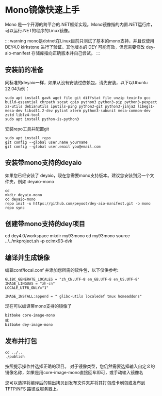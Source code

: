 # Mono镜像快速上手
Mono 是一个开源的跨平台的.NET框架实现。Mono镜像指的内置.NET运行库，可以运行.NET的程序的Linux镜像。

::: warning
mono是dotnet在Linux目前只测试了基本的mono支持，并且仅使用 DEY4.0 kirkstone 进行了验证。其他版本的 DEY 可能有效，但您需要修改 dey-aio-manifest 存储库指向正确版本并自己尝试。
:::
## 安装前的准备
同标准的deyaio一样，如果从没有安装过依赖包，请先安装，以下以Ubuntu 22.04为例：
```
sudo apt install gawk wget file git diffstat file unzip texinfo gcc build-essential chrpath socat cpio python3 python3-pip python3-pexpect xz-utils debianutils iputils-ping python3-git python3-jinja2 libegl1-mesa-dev libsdl1.2-dev pylint xterm python3-subunit mesa-common-dev zstd liblz4-tool
sudo apt install python-is-python3
```
安装repo工具并配置git
```
sudo apt install repo
git config --global user.name yourname
git config --global user.email you@email.com
```

## 安装带mono支持的deyaio
如果您已经安装了 deyaio，现在您需要mono支持版本。建议您安装到另一个文件夹，例如 deyaio-mono 

```
cd
mkdir deyaio-mono
cd deyaio-mono
repo init -u https://github.com/peyoot/dey-aio-manifest.git -b mono
repo sync
```

## 创建带mono支持的dey项目
cd dey4.0/workspace
mkdir my93mono
cd my93mono
source ../../mkproject.sh -p ccimx93-dvk

## 编译并生成镜像
编辑conf/local.conf 并添加您所需的软件包，以下仅供参考:
```
GLIBC_GENERATE_LOCALES = "zh_CN.UTF-8 en_GB.UTF-8 en_US.UTF-8"
IMAGE_LINGUAS = "zh-cn"
LOCALE_UTF8_ONLY="1"

IMAGE_INSTALL:append = " glibc-utils localedef tmux homeaddons"

```
现在可以编译带mono支持的镜像了
```
bitbake core-image-mono
或
bitbake dey-image-mono
```

## 发布并打包
```
cd ../..
./publish
```
按照提示操作并选择正确的项目。
对于镜像类型，您仍然需要选择输入自定义的镜像名称，如果是用core-image-mono直接回车即可，或手动输入镜像名

您可以选择将编译后的输出拷贝到发布文件夹并将其打包成卡刷包或发布到 TFTP/NFS 路径或服务器上。

